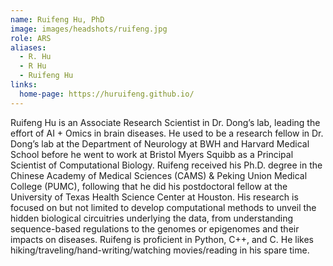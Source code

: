 ```yaml
---
name: Ruifeng Hu, PhD
image: images/headshots/ruifeng.jpg
role: ARS
aliases:
  - R. Hu
  - R Hu
  - Ruifeng Hu
links:
  home-page: https://huruifeng.github.io/
---
```


Ruifeng Hu is an Associate Research Scientist in Dr. Dong’s lab, leading the effort of AI + Omics in brain diseases. He used to be a research fellow in Dr. Dong’s lab at the Department of Neurology at BWH and Harvard Medical School before he went to work at Bristol Myers Squibb as a Principal Scientist of Computational Biology. Ruifeng received his Ph.D. degree in the Chinese Academy of Medical Sciences (CAMS) & Peking Union Medical College (PUMC), following that he did his postdoctoral fellow at the University of Texas Health Science Center at Houston. His research is focused on but not limited to develop computational methods to unveil the hidden biological circuitries underlying the data, from understanding sequence-based regulations to the genomes or epigenomes and their impacts on diseases. Ruifeng is proficient in Python, C++, and C. He likes hiking/traveling/hand-writing/watching movies/reading in his spare time.
